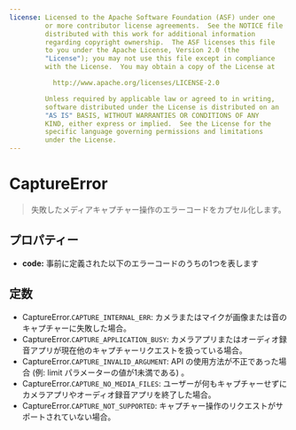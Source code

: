 ```yaml
---
license: Licensed to the Apache Software Foundation (ASF) under one
         or more contributor license agreements.  See the NOTICE file
         distributed with this work for additional information
         regarding copyright ownership.  The ASF licenses this file
         to you under the Apache License, Version 2.0 (the
         "License"); you may not use this file except in compliance
         with the License.  You may obtain a copy of the License at

           http://www.apache.org/licenses/LICENSE-2.0

         Unless required by applicable law or agreed to in writing,
         software distributed under the License is distributed on an
         "AS IS" BASIS, WITHOUT WARRANTIES OR CONDITIONS OF ANY
         KIND, either express or implied.  See the License for the
         specific language governing permissions and limitations
         under the License.
---
```


CaptureError
============

> 失敗したメディアキャプチャー操作のエラーコードをカプセル化します。

プロパティー
----------

- __code:__ 事前に定義された以下のエラーコードのうちの1つを表します

定数
---------

- CaptureError.`CAPTURE_INTERNAL_ERR`: カメラまたはマイクが画像または音のキャプチャーに失敗した場合。
- CaptureError.`CAPTURE_APPLICATION_BUSY`: カメラアプリまたはオーディオ録音アプリが現在他のキャプチャーリクエストを扱っている場合。
- CaptureError.`CAPTURE_INVALID_ARGUMENT`: API の使用方法が不正であった場合 (例: limit パラメーターの値が1未満である) 。
- CaptureError.`CAPTURE_NO_MEDIA_FILES`: ユーザーが何もキャプチャーせずにカメラアプリやオーディオ録音アプリを終了した場合。
- CaptureError.`CAPTURE_NOT_SUPPORTED`: キャプチャー操作のリクエストがサポートされていない場合。
